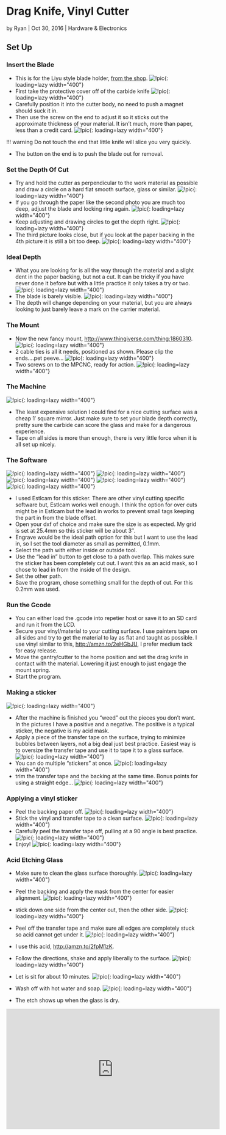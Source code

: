 # Drag Knife, Vinyl Cutter

by Ryan | Oct 30, 2016 | Hardware & Electronics

## Set Up

### Insert the Blade

- This is for the Liyu style blade holder, [from the
    shop](https://vicious1-com.myshopify.com/collections/parts/products/drag-knife-vinyl-cutter).
![!pic](https://www.v1engineering.com/wp-content/uploads/2016/10/IMG_20161030_111137.jpg){: loading=lazy width="400"}
- First take the protective cover off of the carbide knife
![!pic](https://www.v1engineering.com/wp-content/uploads/2016/10/IMG_20161030_111230.jpg){: loading=lazy width="400"}
- Carefully position it into the cutter body, no need to push a magnet should suck it in.
- Then use the screw on the end to adjust it so it sticks out the approximate thickness of your material. It isn’t much, more than paper, less than a credit card.
![!pic](https://www.v1engineering.com/wp-content/uploads/2016/10/IMG_20161030_111317.jpg){: loading=lazy width="400"}

!!! warning
    Do not touch the end that little knife will slice you very quickly.

- The button on the end is to push the blade out for removal.

### Set the Depth Of Cut

- Try and hold the cutter as perpendicular to the work material as possible and draw a circle on a hard flat smooth surface, glass or similar.
![!pic](https://www.v1engineering.com/wp-content/uploads/2016/10/IMG_20161030_111346.jpg){: loading=lazy width="400"}
- If you go through the paper like the second photo you are much too deep, adjust the blade and locking ring again.
![!pic](https://www.v1engineering.com/wp-content/uploads/2016/10/IMG_20161030_111417.jpg){: loading=lazy width="400"}
- Keep adjusting and drawing circles to get the depth right.
![!pic](https://www.v1engineering.com/wp-content/uploads/2016/10/IMG_20161030_111453.jpg){: loading=lazy width="400"}
- The third picture looks close, but if you look at the paper backing in the 4th picture it is still a bit too deep.
![!pic](https://www.v1engineering.com/wp-content/uploads/2016/10/IMG_20161030_111522.jpg){: loading=lazy width="400"}

### Ideal Depth

- What you are looking for is all the way through the material and a slight dent in the paper backing, but not a cut. It can be tricky if you have never done it before but with a little practice it only takes a try or two.
![!pic](https://www.v1engineering.com/wp-content/uploads/2016/10/IMG_20161030_111619.jpg){: loading=lazy width="400"}
- The blade is barely visible.
![!pic](https://www.v1engineering.com/wp-content/uploads/2016/10/IMG_20161030_111649.jpg){: loading=lazy width="400"}
- The depth will change depending on your material, but you are always looking to just barely leave a mark on the carrier material.

### The Mount


- Now the new fancy mount, http://www.thingiverse.com/thing:1860310.
![!pic](https://www.v1engineering.com/wp-content/uploads/2016/10/IMG_20161030_133410.jpg){: loading=lazy width="400"}
- 2 cable ties is all it needs, positioned as shown. Please clip the ends….pet peeve…
![!pic](https://www.v1engineering.com/wp-content/uploads/2016/10/IMG_20161030_133433.jpg){: loading=lazy width="400"}
- Two screws on to the MPCNC, ready for action.
![!pic](https://www.v1engineering.com/wp-content/uploads/2016/10/IMG_20161030_13362601.jpg){: loading=lazy width="400"}

### The Machine

![!pic](https://www.v1engineering.com/wp-content/uploads/2016/10/IMG_20161030_132033.jpg){: loading=lazy width="400"}

- The least expensive solution I could find for a nice cutting surface was a cheap 1′ square mirror. Just make sure to set your blade depth correctly, pretty sure the carbide can score the glass and make for a dangerous experience.
- Tape on all sides is more than enough, there is very little force when it is all set up nicely.

### The Software

![!pic](https://www.v1engineering.com/wp-content/uploads/2016/10/esticker1.jpg){: loading=lazy width="400"}
![!pic](https://www.v1engineering.com/wp-content/uploads/2016/10/esticker2.jpg){: loading=lazy width="400"}
![!pic](https://www.v1engineering.com/wp-content/uploads/2016/10/esticker3.jpg){: loading=lazy width="400"}
![!pic](https://www.v1engineering.com/wp-content/uploads/2016/10/esticker4.jpg){: loading=lazy width="400"}
![!pic](https://www.v1engineering.com/wp-content/uploads/2016/10/esticker5.jpg){: loading=lazy width="400"}

- I used Estlcam for this sticker. There are other vinyl cutting specific software but, Estlcam works well enough. I think the option for over cuts might be in Estlcam but the lead in works to prevent small tags keeping the part in from the blade offset.
- Open your dxf of choice and make sure the size is as expected. My grid is set at 25.4mm so this sticker will be about 3″.
- Engrave would be the ideal path option for this but I want to use the lead in, so I set the tool diameter as small as permitted, 0.1mm.
- Select the path with either inside or outside tool.
- Use the “lead in” button to get close to a path overlap. This makes sure the sticker has been completely cut out. I want this as an acid mask, so I chose to lead in from the inside of the design.
- Set the other path.
- Save the program, chose something small for the depth of cut. For this 0.2mm was used.
 
### Run the Gcode

- You can either load the .gcode into repetier host or save it to an SD card and run it from the LCD.
- Secure your vinyl/material to your cutting surface. I  use painters tape on all sides and try to get the material to lay as flat and taught as possible. I use vinyl similar to this, http://amzn.to/2eHGbJU, I prefer medium tack for easy release.
- Move the gantry/cutter to the home position and set the drag knife in contact with the material. Lowering it just enough to just engage the mount spring.
- Start the program.

### Making a sticker

![!pic](https://www.v1engineering.com/wp-content/uploads/2016/10/IMG_20161030_191423.jpg){: loading=lazy width="400"}

- After the machine is finished you “weed” out the pieces you don’t want. In the pictures I have a positive and a negative. The positive is a typical sticker, the negative is my acid mask.
- Apply a piece of the transfer tape on the surface, trying to minimize bubbles between layers, not a big deal just best practice. Easiest way is to oversize the transfer tape and use it to tape it to a glass surface.
![!pic](https://www.v1engineering.com/wp-content/uploads/2016/10/IMG_20161030_191524.jpg){: loading=lazy width="400"}
- You can do multiple “stickers” at once.
![!pic](https://www.v1engineering.com/wp-content/uploads/2016/10/IMG_20161030_191601.jpg){: loading=lazy width="400"}
- trim the transfer tape and the backing at the same time. Bonus points for using a straight edge…
![!pic](https://www.v1engineering.com/wp-content/uploads/2016/10/IMG_20161030_191629.jpg){: loading=lazy width="400"}
 
### Applying a vinyl sticker

- Peel the backing paper off.
![!pic](https://www.v1engineering.com/wp-content/uploads/2016/10/IMG_20160622_195702.jpg){: loading=lazy width="400"}
- Stick the vinyl and transfer tape to a clean surface.
![!pic](https://www.v1engineering.com/wp-content/uploads/2016/10/IMG_20160622_195732.jpg){: loading=lazy width="400"}
- Carefully peel the transfer tape off, pulling at a 90 angle is best practice.
![!pic](https://www.v1engineering.com/wp-content/uploads/2016/10/IMG_20160622_195747.jpg){: loading=lazy width="400"}
- Enjoy!
![!pic](https://www.v1engineering.com/wp-content/uploads/2016/10/IMG_20160622_195803.jpg){: loading=lazy width="400"}

### Acid Etching Glass


- Make sure to clean the glass surface thoroughly.
![!pic](https://www.v1engineering.com/wp-content/uploads/2016/10/IMG_20161104_124008.jpg){: loading=lazy width="400"}
- Peel the backing and apply the mask from the center for easier alignment.
![!pic](https://www.v1engineering.com/wp-content/uploads/2016/10/IMG_20161104_124109.jpg){: loading=lazy width="400"}
- stick down one side from the center out, then the other side.
![!pic](https://www.v1engineering.com/wp-content/uploads/2016/10/IMG_20161104_124143.jpg){: loading=lazy width="400"}
- Peel off the transfer tape and make sure all edges are completely stuck so acid cannot get under it.
![!pic](https://www.v1engineering.com/wp-content/uploads/2016/10/IMG_20161104_124356.jpg){: loading=lazy width="400"}

- I use this acid, http://amzn.to/2fpM1zK.
- Follow the directions, shake and apply liberally to the surface.
![!pic](https://www.v1engineering.com/wp-content/uploads/2016/10/IMG_20161104_124447.jpg){: loading=lazy width="400"}
- Let is sit for about 10 minutes.
![!pic](https://www.v1engineering.com/wp-content/uploads/2016/10/IMG_20161104_124802.jpg){: loading=lazy width="400"}
- Wash off with hot water and soap.
![!pic](https://www.v1engineering.com/wp-content/uploads/2016/10/IMG_20161104_125849.jpg){: loading=lazy width="400"}
- The etch shows up when the glass is dry.

<iframe width="560" height="315" src="https://www.youtube.com/embed/1uBo451z2AM"
  title="YouTube video player" frameborder="0" allow="accelerometer; autoplay;
  clipboard-write; encrypted-media; gyroscope; picture-in-picture" allowfullscreen></iframe>

